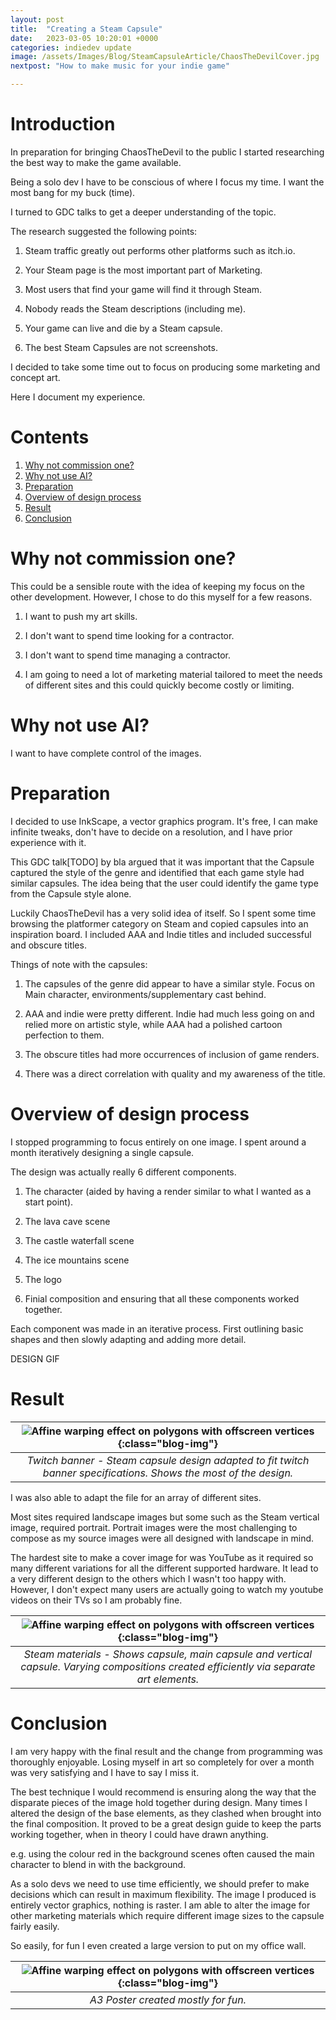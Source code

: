 ```yaml
---
layout: post
title:  "Creating a Steam Capsule"
date:   2023-03-05 10:20:01 +0000
categories: indiedev update
image: /assets/Images/Blog/SteamCapsuleArticle/ChaosTheDevilCover.jpg
nextpost: "How to make music for your indie game"

---
```


# Introduction
In preparation for bringing ChaosTheDevil to the public I started researching the best way to make the game available.

Being a solo dev I have to be conscious of where I focus my time. I want the most bang for my buck (time).

I turned to GDC talks to get a deeper understanding of the topic.

The research suggested the following points:

1. Steam traffic greatly out performs other platforms such as itch.io.

2. Your Steam page is the most important part of Marketing.

3. Most users that find your game will find it through Steam.

4. Nobody reads the Steam descriptions (including me).

5. Your game can live and die by a Steam capsule.

6. The best Steam Capsules are not screenshots.

I decided to take some time out to focus on producing some marketing and concept art. 

Here I document my experience.

# Contents
1. [Why not commission one?](#Why-not-commission-one?)
2. [Why not use AI?](#Why-not-use-AI?)
3. [Preparation](#Preparation)
4. [Overview of design process](#Overview-of-design-process)
5. [Result](#Result)
6. [Conclusion](#Conclusion)

# Why not commission one?
This could be a sensible route with the idea of keeping my focus on the other development. However, I chose to do this myself for a few reasons.

1. I want to push my art skills.

2. I don't want to spend time looking for a contractor.

3. I don't want to spend time managing a contractor.

4. I am going to need a lot of marketing material tailored to meet the needs of different sites and this could quickly become costly or limiting.

# Why not use AI?
I want to have complete control of the images.

# Preparation
I decided to use InkScape, a vector graphics program. It's free, I can make infinite tweaks, don't have to decide on a resolution, and I have prior experience with it. 

This GDC talk[TODO] by bla argued that it was important that the Capsule captured the style of the genre and identified that each game style had similar capsules. The idea being that the user could identify the game type from the Capsule style alone.

Luckily ChaosTheDevil has a very solid idea of itself. So I spent some time browsing the platformer category on Steam and copied capsules into an inspiration board. I included AAA and Indie titles and included successful and obscure titles.

Things of note with the capsules:

1. The capsules of the genre did appear to have a similar style. Focus on Main character, environments/supplementary cast behind.

2. AAA and indie were pretty different. Indie had much less going on and relied more on artistic style, while AAA had a polished cartoon perfection to them.

3. The obscure titles had more occurrences of inclusion of game renders.

4. There was a direct correlation with quality and my awareness of the title.

# Overview of design process
I stopped programming to focus entirely on one image. I spent around a month iteratively designing a single capsule.

The design was actually really 6 different components.

1. The character (aided by having a render similar to what I wanted as a start point).

2. The lava cave scene

3. The castle waterfall scene

4. The ice mountains scene

5. The logo

6. Finial composition and ensuring that all these components worked together.

Each component was made in an iterative process. First outlining basic shapes and then slowly adapting and adding more detail.

DESIGN GIF

# Result
| ![Affine warping effect on polygons with offscreen vertices](/assets/Images/Blog/SteamCapsuleArticle/TwitchBanner.png){:class="blog-img"} |
|:--:|
| *Twitch banner - Steam capsule design adapted to fit twitch banner specifications. Shows the most of the design.* |

I was also able to adapt the file for an array of different sites.

Most sites required landscape images but some such as the Steam vertical image, required portrait. Portrait images were the most challenging to compose as my source images were all designed with landscape in mind.

The hardest site to make a cover image for was YouTube as it required so many different variations for all the different supported hardware. It lead to a very different design to the others which I wasn't too happy with. However, I don't expect many users are actually going to watch my youtube videos on their TVs so I am probably fine.

| ![Affine warping effect on polygons with offscreen vertices](/assets/Images/Blog/SteamCapsuleArticle/SteamMaterials.png){:class="blog-img"} |
|:--:|
| *Steam materials - Shows capsule, main capsule and vertical capsule. Varying compositions created efficiently via separate art elements.* |

# Conclusion
I am very happy with the final result and the change from programming was thoroughly enjoyable. Losing myself in art so completely for over a month was very satisfying and I have to say I miss it.

The best technique I would recommend is ensuring along the way that the disparate pieces of the image hold together during design. Many times I altered the design of the base elements, as they clashed when brought into the final composition. It proved to be a great design guide to keep the parts working together, when in theory I could have drawn anything. 

e.g. using the colour red in the background scenes often caused the main character to blend in with the background.

As a solo devs we need to use time efficiently, we should prefer to make decisions which can result in maximum flexibility. The image I produced is entirely vector graphics, nothing is raster. I am able to alter the image for other marketing materials which require different image sizes to the capsule fairly easily. 

So easily, for fun I even created a large version to put on my office wall.

| ![Affine warping effect on polygons with offscreen vertices](/assets/Images/Blog/SteamCapsuleArticle/A3.png){:class="blog-img"} |
|:--:|
| *A3 Poster created mostly for fun.* |